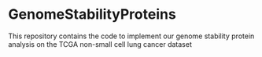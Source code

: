 # GenomeStabilityProteins
This repository contains the code to implement our genome stability protein analysis on the TCGA non-small cell lung cancer dataset
